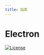 ```yaml
---
title: 指南
---
```

# Electron <Badge type="info" text="0.0.1-SNAPSHOT" />

[![License][licenseBadge]][licenseLink]

[licenseBadge]: https://img.shields.io/badge/LICENSE-Apache%202.0-4EB1BA.svg
[licenseLink]: https://www.apache.org/licenses/LICENSE-2.0.html